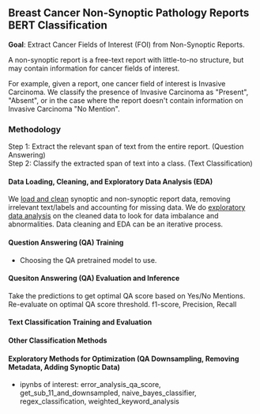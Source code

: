 ## Breast Cancer Non-Synoptic Pathology Reports BERT Classification

**Goal**: Extract Cancer Fields of Interest (FOI) from Non-Synoptic Reports.

A non-synoptic report is a free-text report with little-to-no structure, but may contain information for cancer fields of interest.

For example, given a report, one cancer field of interest is Invasive Carcinoma. We classify the presence of Invasive Carcinoma as "Present", "Absent", or in the case where the report doesn't contain information on Invasive Carcinoma "No Mention".

### Methodology
Step 1: Extract the relevant span of text from the entire report. (Question Answering)  
Step 2: Classify the extracted span of text into a class. (Text Classification)  

#### Data Loading, Cleaning, and Exploratory Data Analysis (EDA)
We [load and clean](https://github.com/trevorkwan/Breast-Cancer-Non-Synoptic-Pathology-Reports-BERT-Classification/blob/main/src/load_and_clean_data.py) synoptic and non-synoptic report data, removing irrelevant text/labels and accounting for missing data. We do [exploratory data analysis](https://github.com/trevorkwan/Breast-Cancer-Non-Synoptic-Pathology-Reports-BERT-Classification/blob/main/src/EDA.py) on the cleaned data to look for data imbalance and abnormalities. Data cleaning and EDA can be an iterative process. 

#### Question Answering (QA) Training
- Choosing the QA pretrained model to use.

#### Quesiton Answering (QA) Evaluation and Inference

Take the predictions to get optimal QA score based on Yes/No Mentions. Re-evaluate on optimal QA score threshold.
f1-score, Precision, Recall

#### Text Classification Training and Evaluation

#### Other Classification Methods

#### Exploratory Methods for Optimization (QA Downsampling, Removing Metadata, Adding Synoptic Data)


- ipynbs of interest: error_analysis_qa_score, get_sub_11_and_downsampled, naive_bayes_classifier, regex_classification, weighted_keyword_analysis
